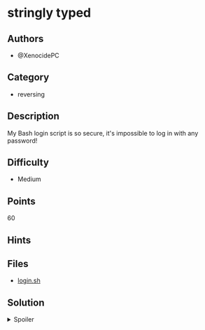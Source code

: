 # stringly typed

## Authors
- @XenocidePC

## Category
- reversing

## Description

My Bash login script is so secure, it's impossible to log in with any password!


## Difficulty
- Medium

## Points
60

## Hints

## Files
- [login.sh](./_ctfd/files/login.sh)


## Solution
<details>
<summary>Spoiler</summary>

### Idea
Exploit bash parameter expansion to execute "unreachable" code

### Walkthrough
1. Notice that the password cannot be empty `[ -z ]`, but if the password is non-empty `[ -n ]` the login will fail
2. Notice that the password non-empty check does not double quote `$password`, suggesting a word splitting exploit
3. Since spaces aren't allowed in passwords, the only way to word split is with tabs, so enter a password with words separated by tabs
4. Bash will split up $password into multiple words, causing the if statement to fail (no output since stderr is redirected with `2>/dev/null`) and executing the else statement instead, giving you the flag

Note: An unintended solution was to use globbing characters (e.g. entering `*` as the password) to get multiple words

This is why double quoting variables in Bash is very important for security! (Not that Bash is a secure language in any sense)

### Flag
`BEGINNER{d0uBl3_qUoTe_yOuR_vAr1aBLeS}`
</details>
